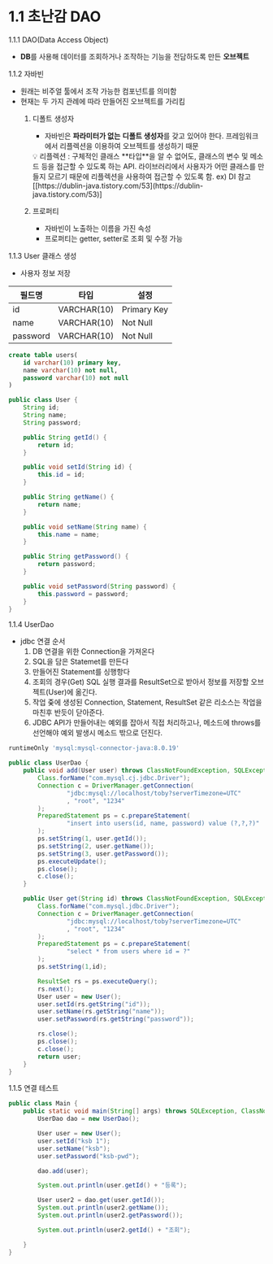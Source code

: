 # 1.1 초난감 DAO

1.1.1 DAO(Data Access Object)

- **DB**를 사용해 데이터를 조회하거나 조작하는 기능을 전담하도록 만든 **오브젝트**

1.1.2 자바빈

- 원래는 비주얼 툴에서 조작 가능한 컴포넌트를 의미함
- 현재는 두 가지 관례에 따라 만들어진 오브젝트를 가리킴
    1. 디폴트 생성자
        - 자바빈은 **파라미터가 없는** **디폴트 생성자**를 갖고 있어야 한다. 프레임워크에서 리플렉션을 이용하여 오브젝트를 생성하기 때문
        
        <aside>
        💡 리플렉션 : 구체적인 클래스 **타입**을 알 수 없어도, 클래스의 변수 및 메소드 등을 접근할 수 있도록 하는 API. 라이브러리에서 사용자가 어떤 클래스를 만들지 모르기 때문에 리플렉션을 사용하여 접근할 수 있도록 함. ex) DI
        참고[[https://dublin-java.tistory.com/53](https://dublin-java.tistory.com/53)]
        
        </aside>
        
    2. 프로퍼티
        - 자바빈이 노출하는 이름을 가진 속성
        - 프로퍼티는 getter, setter로 조회 및 수정 가능

1.1.3 User 클래스 생성

- 사용자 정보 저장

| 필드명 | 타입 | 설정 |
| --- | --- | --- |
| id | VARCHAR(10) | Primary Key |
| name | VARCHAR(10) | Not Null |
| password | VARCHAR(10) | Not Null |

```sql
create table users(
	id varchar(10) primary key,
    name varchar(10) not null,
    password varchar(10) not null
)
```

```java
public class User {
    String id;
    String name;
    String password;

    public String getId() {
        return id;
    }

    public void setId(String id) {
        this.id = id;
    }

    public String getName() {
        return name;
    }

    public void setName(String name) {
        this.name = name;
    }

    public String getPassword() {
        return password;
    }

    public void setPassword(String password) {
        this.password = password;
    }
}
```

1.1.4 UserDao

- jdbc 연결 순서
    1. DB 연결을 위한 Connection을 가져온다
    2. SQL을 담은 Statemet를 만든다
    3. 만들어진 Statement를 싱행항다
    4. 조회의 경우(Get) SQL 실행 결과를 ResultSet으로 받아서 정보를 저장할 오브젝트(User)에 옮긴다.
    5. 작업 줒에 생성된 Connection, Statement, ResultSet 같은 리소스는 작업을 마친후 반듯이 닫아준다.
    6. JDBC API가 만들어내는 예외를 잡아서 직접 처리하고나, 메소드에 throws를 선언해야 예외 발생시 메소드 밖으로 던진다.

```groovy
runtimeOnly 'mysql:mysql-connector-java:8.0.19'
```

```java
public class UserDao {
    public void add(User user) throws ClassNotFoundException, SQLException {
        Class.forName("com.mysql.cj.jdbc.Driver");
        Connection c = DriverManager.getConnection(
                "jdbc:mysql://localhost/toby?serverTimezone=UTC"
                , "root", "1234"
        );
        PreparedStatement ps = c.prepareStatement(
                "insert into users(id, name, password) value (?,?,?)"
        );
        ps.setString(1, user.getId());
        ps.setString(2, user.getName());
        ps.setString(3, user.getPassword());
        ps.executeUpdate();
        ps.close();
        c.close();
    }

    public User get(String id) throws ClassNotFoundException, SQLException {
        Class.forName("com.mysql.jdbc.Driver");
        Connection c = DriverManager.getConnection(
                "jdbc:mysql://localhost/toby?serverTimezone=UTC"
                , "root", "1234"
        );
        PreparedStatement ps = c.prepareStatement(
                "select * from users where id = ?"
        );
        ps.setString(1,id);

        ResultSet rs = ps.executeQuery();
        rs.next();
        User user = new User();
        user.setId(rs.getString("id"));
        user.setName(rs.getString("name"));
        user.setPassword(rs.getString("password"));

        rs.close();
        ps.close();
        c.close();
        return user;
    }
}
```

1.1.5 연결 테스트

```java
public class Main {
    public static void main(String[] args) throws SQLException, ClassNotFoundException {
        UserDao dao = new UserDao();

        User user = new User();
        user.setId("ksb 1");
        user.setName("ksb");
        user.setPassword("ksb-pwd");

        dao.add(user);

        System.out.println(user.getId() + "등록");

        User user2 = dao.get(user.getId());
        System.out.println(user2.getName());
        System.out.println(user2.getPassword());

        System.out.println(user2.getId() + "조회");

    }
}
```
